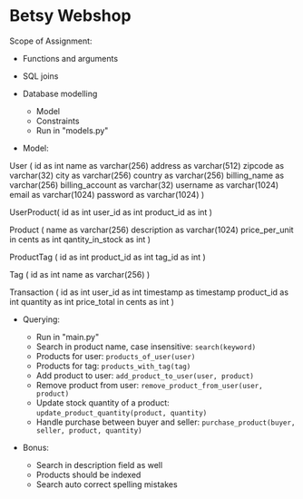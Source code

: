 # Betsy Webshop

Scope of Assignment:

* Functions and arguments
* SQL joins
* Database modelling
	* Model
	* Constraints
	* Run in "models.py"

* Model:

User (
	id as int
	name as varchar(256)
	address as varchar(512)
	zipcode as varchar(32)
	city as varchar(256)
	country as varchar(256)
	billing_name as varchar(256)
	billing_account as varchar(32)
	username as varchar(1024)
	email as varchar(1024)
	password as varchar(1024)
)

UserProduct(
	id as int
	user_id as int
	product_id as int
)

Product (
	name as varchar(256)
	description as varchar(1024)
	price_per_unit in cents as int
	qantity_in_stock as int
)

ProductTag (
	id as int
	product_id as int
	tag_id as int
)

Tag (
	id as int
	name as varchar(256)
)

Transaction (
	id as int
	user_id as int
	timestamp as timestamp
	product_id as int
	quantity as int
	price_total in cents as int
)

* Querying:
	* Run in "main.py"
	* Search in product name, case insensitive: `search(keyword)`
	* Products for user: `products_of_user(user)`
	* Products for tag: `products_with_tag(tag)`
	* Add product to user: `add_product_to_user(user, product)`
	* Remove product from user: `remove_product_from_user(user, product)`
	* Update stock quantity of a product: `update_product_quantity(product, quantity)`
	* Handle purchase between buyer and seller: `purchase_product(buyer, seller, product, quantity)`

* Bonus:
	* Search in description field as well
	* Products should be indexed
	* Search auto correct spelling mistakes
